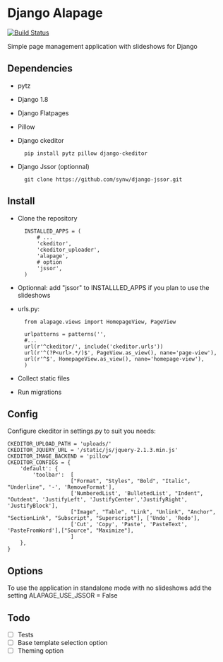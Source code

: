 Django Alapage
==============

[![Build Status](https://travis-ci.org/synw/django-alapage.svg?branch=master)](https://travis-ci.org/synw/django-alapage)

Simple page management application with slideshows for Django


Dependencies
--------------

- pytz
- Django 1.8
- Django Flatpages
- Pillow
- Django ckeditor

		pip install pytz pillow django-ckeditor 
		
- Django Jssor (optionnal)

		git clone https://github.com/synw/django-jssor.git

Install
--------------

- Clone the repository

		INSTALLED_APPS = (
			# ...
		    'ckeditor',
		    'ckeditor_uploader',
		    'alapage',
			# option
		    'jssor',
		)

- Optionnal: add "jssor" to INSTALLLED_APPS if you plan to use the slideshows
- urls.py:

		from alapage.views import HomepageView, PageView

		urlpatterns = patterns('',
		#...
		url(r'^ckeditor/', include('ckeditor.urls'))
	    url(r'^(?P<url>.*/)$', PageView.as_view(), nane='page-view'),
	    url(r'^$', HomepageView.as_view(), nane='homepage-view'),
	    )
    
- Collect static files
- Run migrations

Config
--------------

Configure ckeditor in settings.py to suit you needs:

	CKEDITOR_UPLOAD_PATH = 'uploads/'
	CKEDITOR_JQUERY_URL = '/static/js/jquery-2.1.3.min.js'
	CKEDITOR_IMAGE_BACKEND = 'pillow'
	CKEDITOR_CONFIGS = {
	    'default': {
	        'toolbar':  [
	                    ["Format", "Styles", "Bold", "Italic", "Underline", '-', 'RemoveFormat'],
	                    ['NumberedList', 'BulletedList', "Indent", "Outdent", 'JustifyLeft', 'JustifyCenter','JustifyRight', 'JustifyBlock'],
	                    ["Image", "Table", "Link", "Unlink", "Anchor", "SectionLink", "Subscript", "Superscript"], ['Undo', 'Redo'],
	                    ['Cut', 'Copy', 'Paste', 'PasteText', 'PasteFromWord'],["Source", "Maximize"],
	                    ]
	    },
	}

Options
--------------

To use the application in standalone mode with no slideshows add the setting ALAPAGE_USE_JSSOR = False

Todo
--------------

- [ ] Tests
- [ ] Base template selection option
- [ ] Theming option
